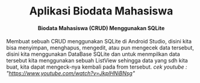 <h1 align="center">Aplikasi Biodata Mahasiswa</h1>
<h4 align="center">Biodata Mahasiswa (CRUD) Menggunakan SQLite</h4>

Membuat sebuah CRUD menggunakan SQLite di Android Studio, disini kita bisa menyimpan, menghapus, mengedit, atau pun mengecek data tersebut, disini kita menggunakan DataBase  SQLite dan untuk menmpilkan data tersebut kita menggunakan sebuah ListView sehingga data yang sdh kita buat, kita dapat mengeck-nya kembali pada from tersebut.
 <i>cek youtube : "<a>https://www.youtube.com/watch?v=JkplHNiBNsg</a>"</i> 
